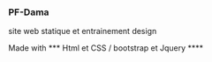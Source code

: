 ###  PF-Dama
<p> site web statique et entrainement design </p>
Made with *** Html et CSS / bootstrap et Jquery ****
